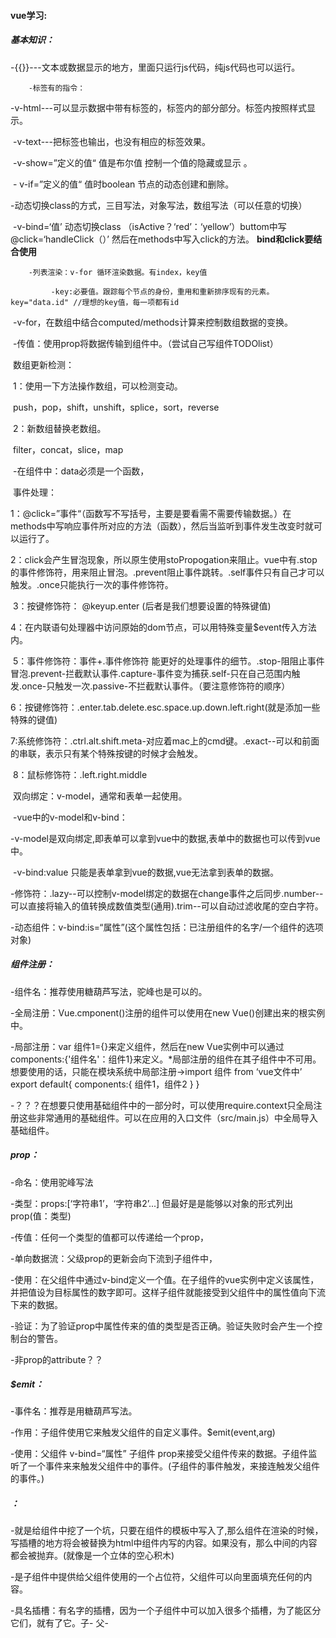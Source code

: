 #### vue学习:

##### 	基本知识：

​		-\{{\}}---文本或数据显示的地方，里面只运行js代码，纯js代码也可以运行。

 		-标签有的指令： 

​				 -v-html---可以显示数据中带有标签的，标签内的部分部分。标签内按照样式显示。

​				 -v-text---把标签也输出，也没有相应的标签效果。

​		-v-show=”定义的值“ 值是布尔值 控制一个值的隐藏或显示  。

​		- v-if=”定义的值“ 值时boolean 节点的动态创建和删除。

​				-动态切换class的方式，三目写法，对象写法，数组写法（可以任意的切换）	

​				-v-bind=‘值’ 动态切换class （isActive？‘red’：‘yellow’）buttom中写@click=‘handleClick（）’ 然后在methods中写入click的方法。 **bind和click要结合使用**

 	 	-列表渲染：v-for 循环渲染数据。有index，key值

   			 -key:必要值。跟踪每个节点的身份，重用和重新排序现有的元素。key="data.id" //理想的key值，每一项都有id

​				-v-for，在数组中结合computed/methods计算来控制数组数据的变换。

​		-传值：使用prop将数据传输到组件中。（尝试自己写组件TODOlist）

​        数组更新检测：

​            1：使用一下方法操作数组，可以检测变动。

​                push，pop，shift，unshift，splice，sort，reverse

​            2：新数组替换老数组。

​                filter，concat，slice，map

​	-在组件中：data必须是一个函数，





​    事件处理：

​        1：@click=”事件“（函数写不写括号，主要是要看需不需要传输数据。）在methods中写响应事件所对应的方法（函数），然后当监听到事件发生改变时就可以运行了。

​        2：click会产生冒泡现象，所以原生使用stoPropogation来阻止。vue中有.stop的事件修饰符，用来阻止冒泡。.prevent阻止事件跳转。.self事件只有自己才可以触发。.once只能执行一次的事件修饰符。   

​        3：按键修饰符： @keyup.enter (后者是我们想要设置的特殊键值)

​		4：在内联语句处理器中访问原始的dom节点，可以用特殊变量$event传入方法内。

​		5：事件修饰符：事件+.事件修饰符 能更好的处理事件的细节。.stop-阻阻止事件冒泡.prevent-拦截默认事件.capture-事件变为捕获.self-只在自己范围内触发.once-只触发一次.passive-不拦截默认事件。（要注意修饰符的顺序）

​		6：按键修饰符：.enter.tab.delete.esc.space.up.down.left.right(就是添加一些特殊的键值)

​		7:系统修饰符：.ctrl.alt.shift.meta-对应着mac上的cmd键。.exact--可以和前面的串联，表示只有某个特殊按键的时候才会触发。

​		8：鼠标修饰符：.left.right.middle



​	双向绑定：v-model，通常和表单一起使用。

​		-vue中的v-model和v-bind：

​    		-v-model是双向绑定,即表单可以拿到vue中的数据,表单中的数据也可以传到vue中。

​    		-v-bind:value 只能是表单拿到vue的数据,vue无法拿到表单的数据。

​		-修饰符：.lazy--可以控制v-model绑定的数据在change事件之后同步.number--可以直接将输入的值转换成数值类型(通用).trim--可以自动过滤收尾的空白字符。



​	-动态组件：v-bind:is=“属性”(这个属性包括：已注册组件的名字/一个组件的选项对象)



##### 组件注册：

-组件名：推荐使用糖葫芦写法，驼峰也是可以的。

-全局注册：Vue.cmponent()注册的组件可以使用在new Vue()创建出来的根实例中。 

-局部注册：var 组件1={}来定义组件，然后在new Vue实例中可以通过components:{'组件名'：组件1}来定义。*局部注册的组件在其子组件中不可用。想要使用的话，只能在模块系统中局部注册->import 组件 from ‘vue文件中’ export default{ components:{ 组件1，组件2 } }

​	-？？？在想要只使用基础组件中的一部分时，可以使用require.context只全局注册这些非常通用的基础组件。可以在应用的入口文件（src/main.js）中全局导入基础组件。

##### prop：

-命名：使用驼峰写法

-类型：props:[‘字符串1’，‘字符串2’...] 但最好是是能够以对象的形式列出prop(值：类型)

-传值：任何一个类型的值都可以传递给一个prop，

-单向数据流：父级prop的更新会向下流到子组件中，

-使用：在父组件中通过v-bind定义一个值。在子组件的vue实例中定义该属性，并把值设为目标属性的数字即可。这样子组件就能接受到父组件中的属性值向下流下来的数据。

-验证：为了验证prop中属性传来的值的类型是否正确。验证失败时会产生一个控制台的警告。

-非prop的attribute？？

##### $emit：

-事件名：推荐是用糖葫芦写法。

-作用：子组件使用它来触发父组件的自定义事件。$emit(event,arg)

-使用：父组件 v-bind=“属性” 子组件 prop来接受父组件传来的数据。子组件监听了一个事件来来触发父组件中的事件。(子组件的事件触发，来接连触发父组件的事件。)

##### <slot>：

-就是给组件中挖了一个坑，只要在组件的模板中写入了<slot></slot>,那么组件在渲染的时候，写插槽的地方将会被替换为html中组件内写的内容。如果没有，那么中间的内容都会被抛弃。(就像是一个立体的空心积木)

-是子组件中提供给父组件使用的一个占位符，父组件可以向里面填充任何的内容。

-具名插槽：有名字的插槽，因为一个子组件中可以加入很多个插槽，为了能区分它们，就有了它。子-<slot name='header'> 父-<template v-slot:header> 使用v-slot来连接子中插槽。

-默认插槽：没有命名的就是默认插槽，但是前提是子中有<slot> 父中有传值

-作用域插槽：带参数的插槽，子组件提供给父组件一个仅用于插槽中的参数，父组件就可以通过不同的方式展示和填充内容。？？

##### 渲染函数：



##### 单文件组件：

-SPA：单页Web应用。特点：在前后端分离的基础上加了一层前端路由

-扩展名：.vue。

-其中，css可以使用预处理器来构建。



前面学到的是vue2，好上手，但是实际应用中要用vue全家桶(vue全家桶：vue-cli，vue-router，vue-resource，vuex) vue-cli:脚手架，相当于是启动了一个请求服务器，把环境搭建好了，只要开发就行。

脚手架的使用：

​    1：先安装一个全局webpack。npm install webpack -g。再安装一个全局的vue-cli。 npm install -g vue-cli.

​    2:cd 进一个要放项目的文件夹 直接创建一个.vue文件。vue create + 项目名。(vue 3.X以上使用，2.x就用npm install webpack + 项目名)

​    3：安装相应的依赖。npm install

​    4:起项目。npm run start （也可以显式的指定入口文件。不太会）



vue引入公共样式的三种方式：

​    1：入口main.js中引入。  import  from  

​    2：在index.html中引入。

​    3：直接在app.vue中引用，但在index.html的head上空出一个<style>



vue组件父子传值的4种方法:props，ref,emit,模板传递通信slot

​    -props：

​        静态传值就是直接通过props来传递。

​        动态传值是通过v-bind来绑定一个要传递值的key，然后后面跟要传递的内容，不过这个内容是可以改变的

​	-slot：父组件在使用子组件的同时并向其中传值。



·vue里的ref（$ref）:

​    1、ref 加在普通的元素上，用this.ref.name 获取到的是dom元素

　　 2、ref 加在子组件上，用this.ref.name 获取到的是组件实例，可以使用组件的所有方法。

　  3、如何利用 v-for 和 ref 获取一组数组或者dom 节点



·prop 着重于数据的传递，它并不能调用子组件里的属性和方法。像创建文章组件时，自定义标题和内容这样的使用场景，最适合使用prop。

·$ref 着重于索引，主要用来调用子组件里的属性和方法，其实并不擅长数据传递。而且ref用在dom元素的时候，能使到选择器的作用，这个功能比作为索引更常有用到。



ref  $refs:

​    ·ref指定了某个dom节点。（相当于是一个字符串型的索引值）

​    ·refs是所有ref的集合。

​    ·ref和v-for一起使用时，获取的引用会是一个数组，



--html中 ref="profile"

--组件中  child = perent.$refs.profile(child是perent中所有dom节点的集合，标识就是profile)



表单验证：validate()

​    p=this.$refs.form.validate()  submit过来的从上面传来的表单值，是否有效，p.then.

##### vue-router：

-核心：改变url，但是页面不进行整体的刷新。

-路由规则：hash和history

​	-hash：#=锚点，本质是改变window.location的href属性。可以直接赋值location.hash改变href，但页面不刷新。

​	-history：可以改变url而不刷新页面。

​		-history.pushState()：类似栈，有进有出

​		-history.replaceState()：替换url，没有退回

​		-history.back()

​		-history.forward()

​		-history.go(num)

-使用：结合vue.js来创建单页应用。   可以通过组合组件来组成应用程序，当把路由加入后，只需要将组件映射到路由，然后告诉路由在哪里渲染。

-步骤：

1：定义路由或者从别处引入，<script src="./vue-router.js"></script>。

2:准备路由所需要的组件。(能够跳转的块)。

3：创建路由对象，在对象中配置路由规则 var routes=new VueRouter({ path:'/foo',component:Foo })。(这三个值是必备的)

4：在vue中注入路由。vue实例中，加入一个router。

5：通过<router-view></router-view>挖坑，路径匹配到的组件都会渲染到这个组件来。

6：路由通过<router-link to="相应路由的path">跳转，这个被渲染后会变成a标签，值的前面会变成一个#，从而变成锚点。(链接的一种，就是在<a name="xxx" href="#hello">这就是在特定的xxx的地方设置了一个锚点。)



-实际操作：

​	1：在组件目录下写spa，然后在router目录下使用import引入之前写的spa(使用相对路径(相对路径：./文件名表示在当前目录下。))

​	2：在router目录中的index.js，的下面写入相应的路由，按照给定的模板写。引入时要注意new router的地址。import .. from 'new router的地方'(给的模板中设置的name是用在嵌套路由上的。)

​	3：在main.js中import相应的router

​	4：在app.vue中加入<router-link>来定义页面中点击触发部分(定义当点击后去到的地方)<router-view>来在页面中显示。

​	5:添加重定向和单独配置路由

##### 路由参数：

-router传递参数：使用上面的那个router-link

-接受参数：

​	-组件接收：在html中获取路由参数, 通过$route.params.参数名

`var productType = Vue.component('productType',{`
    `//在html中获取路由参数, 通过$route.params.参数名`
    `template:'<div>这里显示商品编号{{$route.params.id}}</div>',`
`})`

​	-js接收：在js中获取路由参数, 通过this.$route.params.参数名

`var productType = Vue.component('productType',{`
    `//在html中获取路由参数, 通过$route.params.参数名`
    `template:'<div>这里显示商品编号{{$route.params.id}}</div>',`
    `//模板编译完成之后调用`
    `mounted() {`
        `//在js中获取路由参数, 通过this.$route.params.参数名`
        `console.log(this.$route.params.id)`
    `},`
`})`

-响应路由的参数变化：

##### vuex：

-专门为vue.js开发的状态管理模式，集中管理所有组件的状态







Q:1：v-model绑定，循环渲染的时候value怎么设置。

2：ref，prop的具体区别，实际使用的时候呢

3:fx-cascader中的数据怎么传

4:为什么有时候按钮不触发事件